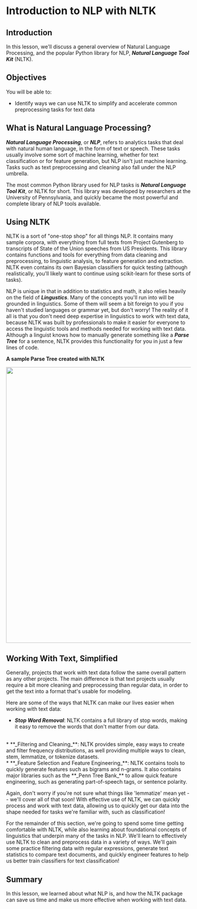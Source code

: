 
# Introduction to NLP with NLTK

## Introduction

In this lesson, we'll discuss a general overview of Natural Language Processing, and the popular Python library for NLP, **_Natural Language Tool Kit_** (NLTK).

## Objectives

You will be able to:

* Identify ways we can use NLTK to simplify and accelerate common preprocessing tasks for text data


## What is Natural Language Processing?

**_Natural Language Processing_**, or **_NLP_**, refers to analytics tasks that deal with natural human language, in the form of text or speech. These tasks usually involve some sort of machine learning, whether for text classification or for feature generation, but NLP isn't just machine learning. Tasks such as text preprocessing and cleaning also fall under the NLP umbrella. 

The most common Python library used for NLP tasks is **_Natural Language Tool Kit_**, or NLTK for short. This library was developed by researchers at the University of Pennsylvania, and quickly became the most powerful and complete library of NLP tools available. 

## Using NLTK

NLTK is a sort of "one-stop shop" for all things NLP. It contains many sample corpora, with everything from full texts from Project Gutenberg to transcripts of State of the Union speeches from US Presidents. This library contains functions and tools for everything from data cleaning and preprocessing, to linguistic analysis, to feature generation and extraction. NLTK even contains its own Bayesian classifiers for quick testing (although realistically, you'll likely want to continue using scikit-learn for these sorts of tasks). 

NLP is unique in that in addition to statistics and math, it also relies heavily on the field of **_Lingustics_**. Many of the concepts you'll run into will be grounded in linguistics. Some of them will seem a bit foreign to you if you haven't studied languages or grammar yet, but don't worry! The reality of it all is that you don't need deep expertise in linguistics to work with text data, because NLTK was built by professionals to make it easier for everyone to access the linguistic tools and methods needed for working with text data. Although a linguist knows how to manually generate something like a **_Parse Tree_** for a sentence, NLTK provides this functionality for you in just a few lines of code. 


**A sample Parse Tree created with NLTK**

<center> <img src='images/new_parse_tree.png'  width="750"> </center>
    
    
    


## Working With Text, Simplified

Generally, projects that work with text data follow the same overall pattern as any other projects. The main difference is that text projects usually require a bit more cleaning and preprocessing than regular data, in order to get the text into a format that's usable for modeling. 

Here are some of the ways that NLTK can make our lives easier when working with text data:

* **_Stop Word Removal_**: NLTK contains a full library of stop words, making it easy to remove the words that don't matter from our data.    
<br>  
* **_Filtering and Cleaning_**: NLTK provides simple, easy ways to create and filter frequency distributions, as well providing multiple ways to clean, stem, lemmatize, or tokenize datasets. 
<br>  
* **_Feature Selection and Feature Engineering_**: NLTK contains tools to quickly generate features such as bigrams and n-grams. It also contains major libraries such as the **_Penn Tree Bank_** to allow quick feature engineering, such as generating part-of-speech tags, or sentence polarity. 

Again, don't worry if you're not sure what things like 'lemmatize' mean yet -- we'll cover all of that soon! With effective use of NLTK, we can quickly process and work with text data, allowing us to quickly get our data into the shape needed for tasks we're familiar with, such as classification!

For the remainder of this section, we're going to spend some time getting comfortable with NLTK, while also learning about foundational concepts of linguistics that underpin many of the tasks in NLP. We'll learn to effectively use NLTK to clean and preprocess data in a variety of ways. We'll gain some practice filtering data with regular expressions, generate text statistics to compare text documents, and quickly engineer features to help us better train classifiers for text classification!


## Summary

In this lesson, we learned about what NLP is, and how the NLTK package can save us time and make us more effective when working with text data. 
